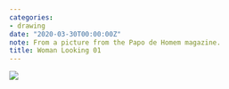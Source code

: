 ```yaml
---
categories:
- drawing
date: "2020-03-30T00:00:00Z"
note: From a picture from the Papo de Homem magazine.
title: Woman Looking 01
---
```


<img src="/assets/pages/art/images/images/woman-looking-01.png">
